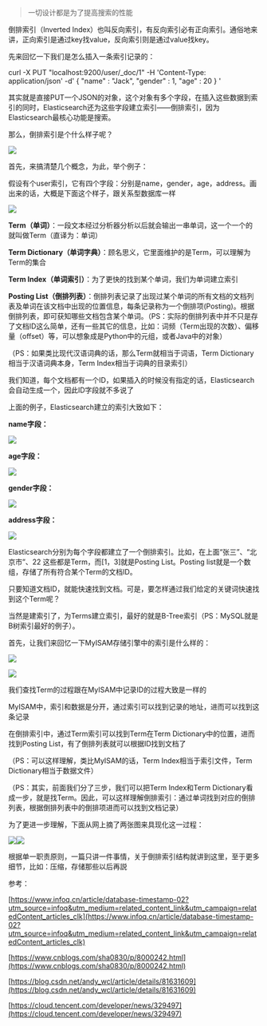 

> 一切设计都是为了提高搜索的性能

倒排索引（Inverted Index）也叫反向索引，有反向索引必有正向索引。通俗地来讲，正向索引是通过key找value，反向索引则是通过value找key。

先来回忆一下我们是怎么插入一条索引记录的：


curl -X PUT "localhost:9200/user/_doc/1" -H 'Content-Type: application/json' -d'
{
    "name" : "Jack",
    "gender" : 1,
    "age" : 20
}
'

其实就是直接PUT一个JSON的对象，这个对象有多个字段，在插入这些数据到索引的同时，Elasticsearch还为这些字段建立索引——倒排索引，因为Elasticsearch最核心功能是搜索。

那么，倒排索引是个什么样子呢？

![](https://img2018.cnblogs.com/blog/874963/201901/874963-20190127172829635-1286260863.png)

首先，来搞清楚几个概念，为此，举个例子：

假设有个user索引，它有四个字段：分别是name，gender，age，address。画出来的话，大概是下面这个样子，跟关系型数据库一样

![](https://img2018.cnblogs.com/blog/874963/201901/874963-20190127173241683-1331385372.png)

**Term（单词）**：一段文本经过分析器分析以后就会输出一串单词，这一个一个的就叫做Term（直译为：单词）

**Term Dictionary（单词字典）**：顾名思义，它里面维护的是Term，可以理解为Term的集合

**Term Index（单词索引）**：为了更快的找到某个单词，我们为单词建立索引

**Posting List（倒排列表）**：倒排列表记录了出现过某个单词的所有文档的文档列表及单词在该文档中出现的位置信息，每条记录称为一个倒排项(Posting)。根据倒排列表，即可获知哪些文档包含某个单词。（PS：实际的倒排列表中并不只是存了文档ID这么简单，还有一些其它的信息，比如：词频（Term出现的次数）、偏移量（offset）等，可以想象成是Python中的元组，或者Java中的对象）

（PS：如果类比现代汉语词典的话，那么Term就相当于词语，Term Dictionary相当于汉语词典本身，Term Index相当于词典的目录索引）

我们知道，每个文档都有一个ID，如果插入的时候没有指定的话，Elasticsearch会自动生成一个，因此ID字段就不多说了

上面的例子，Elasticsearch建立的索引大致如下：

**name字段：**

![](https://img2018.cnblogs.com/blog/874963/201901/874963-20190127175423615-230290274.png)

**age字段：**

![](https://img2018.cnblogs.com/blog/874963/201901/874963-20190127175627644-1013476663.png)

**gender字段：**

![](https://img2018.cnblogs.com/blog/874963/201901/874963-20190127175809626-1224287371.png)

**address字段：**

![](https://img2018.cnblogs.com/blog/874963/201901/874963-20190127180053644-1305820142.png)

Elasticsearch分别为每个字段都建立了一个倒排索引。比如，在上面“张三”、“北京市”、22 这些都是Term，而[1，3]就是Posting List。Posting list就是一个数组，存储了所有符合某个Term的文档ID。

只要知道文档ID，就能快速找到文档。可是，要怎样通过我们给定的关键词快速找到这个Term呢？

当然是建索引了，为Terms建立索引，最好的就是B-Tree索引（PS：MySQL就是B树索引最好的例子）。

首先，让我们来回忆一下MyISAM存储引擎中的索引是什么样的：

![](https://img2018.cnblogs.com/blog/874963/201901/874963-20190127183454632-267154610.png)

![](https://img2018.cnblogs.com/blog/874963/201901/874963-20190127183530633-1940483075.png)

我们查找Term的过程跟在MyISAM中记录ID的过程大致是一样的

MyISAM中，索引和数据是分开，通过索引可以找到记录的地址，进而可以找到这条记录

在倒排索引中，通过Term索引可以找到Term在Term Dictionary中的位置，进而找到Posting List，有了倒排列表就可以根据ID找到文档了

（PS：可以这样理解，类比MyISAM的话，Term Index相当于索引文件，Term Dictionary相当于数据文件）

（PS：其实，前面我们分了三步，我们可以把Term Index和Term Dictionary看成一步，就是找Term。因此，可以这样理解倒排索引：通过单词找到对应的倒排列表，根据倒排列表中的倒排项进而可以找到文档记录）

为了更进一步理解，下面从网上摘了两张图来具现化这一过程：

![](https://img2018.cnblogs.com/blog/874963/201901/874963-20190127184959667-1135956344.png)![](https://img2018.cnblogs.com/blog/874963/201901/874963-20190127185725607-2022920549.png)

根据单一职责原则，一篇只讲一件事情，关于倒排索引结构就讲到这里，至于更多细节，比如：压缩，存储那些以后再説

参考：

[https://www.infoq.cn/article/database-timestamp-02?utm_source=infoq&utm_medium=related_content_link&utm_campaign=relatedContent_articles_clk](https://www.infoq.cn/article/database-timestamp-02?utm_source=infoq&utm_medium=related_content_link&utm_campaign=relatedContent_articles_clk)

[https://www.cnblogs.com/sha0830/p/8000242.html](https://www.cnblogs.com/sha0830/p/8000242.html)

[https://blog.csdn.net/andy_wcl/article/details/81631609](https://blog.csdn.net/andy_wcl/article/details/81631609)

[https://cloud.tencent.com/developer/news/329497](https://cloud.tencent.com/developer/news/329497)